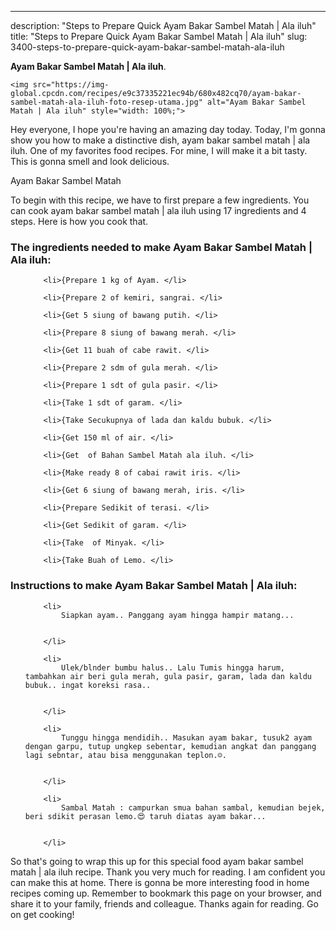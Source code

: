 ---
description: "Steps to Prepare Quick Ayam Bakar Sambel Matah | Ala iluh"
title: "Steps to Prepare Quick Ayam Bakar Sambel Matah | Ala iluh"
slug: 3400-steps-to-prepare-quick-ayam-bakar-sambel-matah-ala-iluh

<p>
	<strong>Ayam Bakar Sambel Matah | Ala iluh</strong>. 
	
</p>
<p>
	
	<img src="https://img-global.cpcdn.com/recipes/e9c37335221ec94b/680x482cq70/ayam-bakar-sambel-matah-ala-iluh-foto-resep-utama.jpg" alt="Ayam Bakar Sambel Matah | Ala iluh" style="width: 100%;">
	
	
</p>
<p>
	Hey everyone, I hope you're having an amazing day today. Today, I'm gonna show you how to make a distinctive dish, ayam bakar sambel matah | ala iluh. One of my favorites food recipes. For mine, I will make it a bit tasty. This is gonna smell and look delicious.
</p>
	
<p>
	Ayam Bakar Sambel Matah 
<p>
To begin with this recipe, we have to first prepare a few ingredients. You can cook ayam bakar sambel matah | ala iluh using 17 ingredients and 4 steps. Here is how you cook that.
</p>

<h3>The ingredients needed to make Ayam Bakar Sambel Matah | Ala iluh:</h3>

<ol>
	
		<li>{Prepare 1 kg of Ayam. </li>
	
		<li>{Prepare 2 of kemiri, sangrai. </li>
	
		<li>{Get 5 siung of bawang putih. </li>
	
		<li>{Prepare 8 siung of bawang merah. </li>
	
		<li>{Get 11 buah of cabe rawit. </li>
	
		<li>{Prepare 2 sdm of gula merah. </li>
	
		<li>{Prepare 1 sdt of gula pasir. </li>
	
		<li>{Take 1 sdt of garam. </li>
	
		<li>{Take Secukupnya of lada dan kaldu bubuk. </li>
	
		<li>{Get 150 ml of air. </li>
	
		<li>{Get  of Bahan Sambel Matah ala iluh. </li>
	
		<li>{Make ready 8 of cabai rawit iris. </li>
	
		<li>{Get 6 siung of bawang merah, iris. </li>
	
		<li>{Prepare Sedikit of terasi. </li>
	
		<li>{Get Sedikit of garam. </li>
	
		<li>{Take  of Minyak. </li>
	
		<li>{Take Buah of Lemo. </li>
	
</ol>
<p>
	
</p>

<h3>Instructions to make Ayam Bakar Sambel Matah | Ala iluh:</h3>

<ol>
	
		<li>
			Siapkan ayam.. Panggang ayam hingga hampir matang...
			
			
		</li>
	
		<li>
			Ulek/blnder bumbu halus.. Lalu Tumis hingga harum, tambahkan air beri gula merah, gula pasir, garam, lada dan kaldu bubuk.. ingat koreksi rasa..
			
			
		</li>
	
		<li>
			Tunggu hingga mendidih.. Masukan ayam bakar, tusuk2 ayam dengan garpu, tutup ungkep sebentar, kemudian angkat dan panggang lagi sebntar, atau bisa menggunakan teplon.☺.
			
			
		</li>
	
		<li>
			Sambal Matah : campurkan smua bahan sambal, kemudian bejek, beri sdikit perasan lemo.😍 taruh diatas ayam bakar...
			
			
		</li>
	
</ol>

<p>
	
</p>

<p>
	So that's going to wrap this up for this special food ayam bakar sambel matah | ala iluh recipe. Thank you very much for reading. I am confident you can make this at home. There is gonna be more interesting food in home recipes coming up. Remember to bookmark this page on your browser, and share it to your family, friends and colleague. Thanks again for reading. Go on get cooking!
</p>
